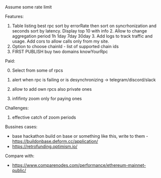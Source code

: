 Assume some rate limit

Features:

1. Table listing best rpc sort by errorRate then sort on syncrhonization and seconds sort by latency. Display top 10 with info 2. Allow to change aggregation period 1h 1day 7day 30day 3. Add logs to track traffic and usage. Add cors to allow calls only from my site.
2. Option to choose chainId - list of supported chain ids
3. FIRST PUBLISH buy two domains knowYourRpc

Paid:

0. Select from some of rpcs

1. alert when rpc is failing or is desynchronizing -> telegram/discord/slack
2. allow to add own rpcs also private ones
3. infifinty zoom only for paying ones

Challenges:

1. effective catch of zoom periods

Bussines cases:

- base hackathon build on base or something like this, write to them - https://buildonbase.deform.cc/application/
- https://retrofunding.optimism.io/

Compare with:

- https://www.comparenodes.com/performance/ethereum-mainnet-public/
